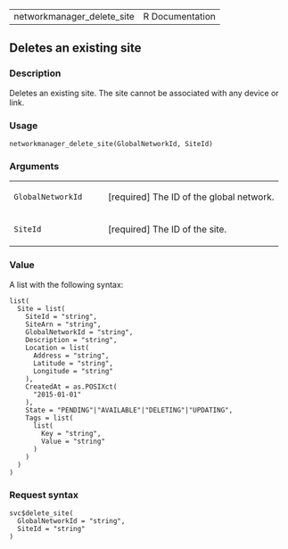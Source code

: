 <table style="width: 100%;">
<tbody>
<tr class="odd">
<td>networkmanager_delete_site</td>
<td style="text-align: right;">R Documentation</td>
</tr>
</tbody>
</table>

## Deletes an existing site

### Description

Deletes an existing site. The site cannot be associated with any device
or link.

### Usage

    networkmanager_delete_site(GlobalNetworkId, SiteId)

### Arguments

<table>
<colgroup>
<col style="width: 35%" />
<col style="width: 65%" />
</colgroup>
<tbody>
<tr class="odd">
<td><code
id="networkmanager_delete_site_:_GlobalNetworkId">GlobalNetworkId</code></td>
<td><p>[required] The ID of the global network.</p></td>
</tr>
<tr class="even">
<td><code id="networkmanager_delete_site_:_SiteId">SiteId</code></td>
<td><p>[required] The ID of the site.</p></td>
</tr>
</tbody>
</table>

### Value

A list with the following syntax:

    list(
      Site = list(
        SiteId = "string",
        SiteArn = "string",
        GlobalNetworkId = "string",
        Description = "string",
        Location = list(
          Address = "string",
          Latitude = "string",
          Longitude = "string"
        ),
        CreatedAt = as.POSIXct(
          "2015-01-01"
        ),
        State = "PENDING"|"AVAILABLE"|"DELETING"|"UPDATING",
        Tags = list(
          list(
            Key = "string",
            Value = "string"
          )
        )
      )
    )

### Request syntax

    svc$delete_site(
      GlobalNetworkId = "string",
      SiteId = "string"
    )
